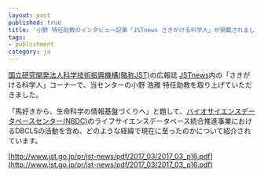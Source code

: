 ```yaml
---
layout: post
published: true
title: '小野 特任助教のインタビュー記事「JSTnews さきがける科学人」が掲載されました'
tags:
- publishment
category: ja
---
```

[国立研究開発法人科学技術振興機構(略称JST)](https://www.jst.go.jp/)の広報誌 [JSTnews](http://www.jst.go.jp/pr/jst-news/)内の「さきがける科学人」コーナーで、当センターの小野 浩雅 特任助教を取り上げていただきました。

「馬好きから、生命科学の情報基盤づくりへ」と題して、[バイオサイエンスデータベースセンター(NBDC)](https://biosciencedbc.jp/)のライフサイエンスデータベース統合推進事業におけるDBCLSの活動を含め、どのような経緯で現在に至ったのかについて紹介されています。

 

[http://www.jst.go.jp/pr/jst-news/pdf/2017_03/2017_03_p16.pdf](http://www.jst.go.jp/pr/jst-news/pdf/2017_03/2017_03_p16.pdf)